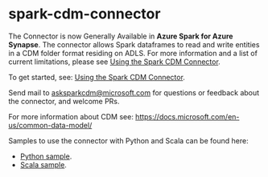 # spark-cdm-connector

The Connector is now Generally Available in **Azure Spark for Azure Synapse**. The connector allows Spark dataframes to read and write entities in a CDM folder format residing on ADLS.  For more information and a list of current limitations, please see [Using the Spark CDM Connector](documentation/overview.md).

To get started, see: [Using the Spark CDM Connector](documentation/overview.md).

Send mail to asksparkcdm@microsoft.com for questions or feedback about the connector, and welcome PRs.

For more information about CDM see: https://docs.microsoft.com/en-us/common-data-model/ 

Samples to use the connector with Python and Scala can be found here:
  - [Python sample](https://github.com/Azure/spark-cdm-connector/blob/master/samples/SparkCDMsamplePython.ipynb).
  - [Scala sample](https://github.com/Azure/spark-cdm-connector/blob/master/samples/SparkCDMsample.scala).